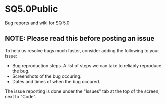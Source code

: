 # SQ5.0Public
Bug reports and wiki for SQ 5.0

## NOTE: Please read this before posting an issue
To help us resolve bugs much faster, consider adding the following to your issue:
- Bug reproduction steps. A list of steps we can take to reliably reproduce the bug.
- Screenshots of the bug occuring.
- Dates and times of when the bug occured.

The issue reporting is done under the "Issues" tab at the top of the screen, next to "Code".
